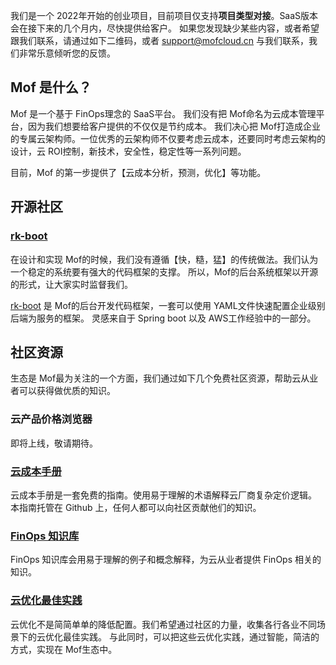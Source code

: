 我们是一个 2022年开始的创业项目，目前项目仅支持**项目类型对接**。SaaS版本会在接下来的几个月内，尽快提供给客户。
如果您发现缺少某些内容，或者希望跟我们联系，请通过如下二维码，或者 support@mofcloud.cn 与我们联系，我们非常乐意倾听您的反馈。

## Mof 是什么？
Mof 是一个基于 FinOps理念的 SaaS平台。
我们没有把 Mof命名为云成本管理平台，因为我们想要给客户提供的不仅仅是节约成本。
我们决心把 Mof打造成企业的专属云架构师。一位优秀的云架构师不仅要考虑云成本，还要同时考虑云架构的设计，云 ROI控制，新技术，安全性，稳定性等一系列问题。

目前，Mof 的第一步提供了【云成本分析，预测，优化】等功能。

## 开源社区
### [rk-boot](https://github.com/rookie-ninja/rk-boot)
在设计和实现 Mof的时候，我们没有遵循【快，糙，猛】的传统做法。我们认为一个稳定的系统要有强大的代码框架的支撑。
所以，Mof的后台系统框架以开源的形式，让大家实时监督我们。

[rk-boot](https://github.com/rookie-ninja/rk-boot) 是 Mof的后台开发代码框架，一套可以使用 YAML文件快速配置企业级别后端为服务的框架。
灵感来自于 Spring boot 以及 AWS工作经验中的一部分。

## 社区资源
生态是 Mof最为关注的一个方面，我们通过如下几个免费社区资源，帮助云从业者可以获得做优质的知识。

### 云产品价格浏览器
即将上线，敬请期待。

### [云成本手册](cloud-handbook)
云成本手册是一套免费的指南。使用易于理解的术语解释云厂商复杂定价逻辑。
本指南托管在 Github 上，任何人都可以向社区贡献他们的知识。

### [FinOps 知识库](finops)
FinOps 知识库会用易于理解的例子和概念解释，为云从业者提供 FinOps 相关的知识。

### [云优化最佳实践](best-practice)
云优化不是简简单单的降低配置。我们希望通过社区的力量，收集各行各业不同场景下的云优化最佳实践。
与此同时，可以把这些云优化实践，通过智能，简洁的方式，实现在 Mof生态中。

